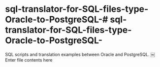 # sql-translator-for-SQL-files-type-Oracle-to-PostgreSQL-# sql-translator-for-SQL-files-type-Oracle-to-PostgreSQL-
SQL scripts and translation examples between Oracle and PostgreSQL.
￼Enter file contents here

